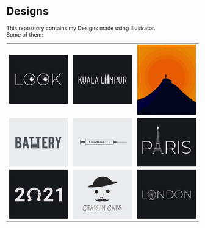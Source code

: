 # Designs
This repository contains my Designs made using Illustrator.<br>
Some of them:<br>
<table>
<tr><td><img src="./2021-01/png/16.01.2021.png"></td><td><img src="./2020-12/png/29.12.2020.png"></td><td><img src="./2020-11/png/15.11.2020.png"></td></tr>
<tr><td><img src="./2020-11/png/28.11.2020.png"></td><td><img src="./2020-11/png/30.11.2020.png"></td><td><img src="./2020-12/png/18.12.2020.png"></td></tr>
<tr><td><img src="./2021-01/png/01.01.2021.png"></td><td><img src="./2020-11/png/18.11.2020.png"></td><td><img src="./2020-12/png/16.12.2020.png"></td></tr>
</table>
